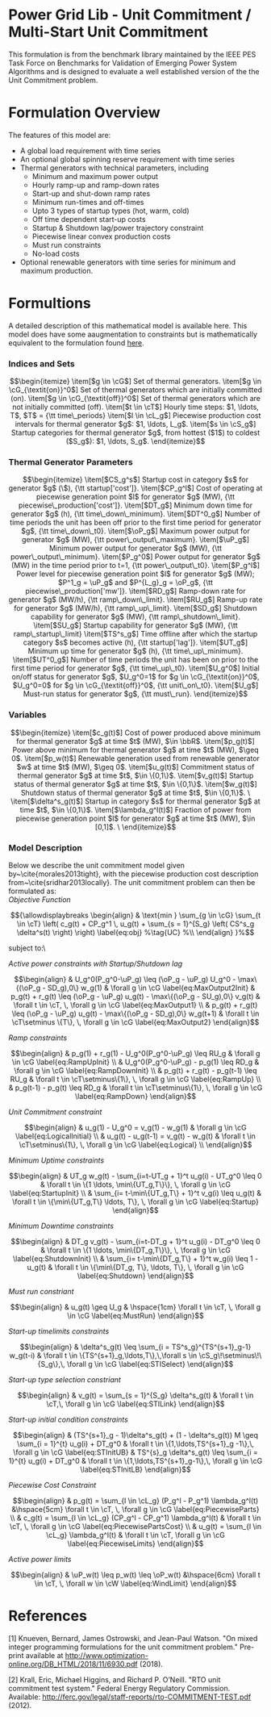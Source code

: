 # Power Grid Lib - Unit Commitment / Multi-Start Unit Commitment
This formulation is from the benchmark library maintained by the IEEE PES Task Force on Benchmarks for Validation of Emerging Power System Algorithms and is designed to evaluate a well established version of the the Unit Commitment problem.

# Formulation Overview
 The features of this model are:
- A global load requirement with time series
- An optional global spinning reserve requirement with time series
- Thermal generators with technical parameters, including
  - Minimum and maximum power output
  - Hourly ramp-up and ramp-down rates
  - Start-up and shut-down ramp rates
  - Minimum run-times and off-times
  - Upto 3 types of startup types (hot, warm, cold)
  - Off time dependent start-up costs
  - Startup & Shutdown lag/power trajectory constraint
  - Piecewise linear convex production costs
  - Must run constraints
  - No-load costs
- Optional renewable generators with time series for minimum and maximum production.


# Formultions 
A detailed description of this mathematical model is available here. This model does have some aaugmentation to constraints but is mathematically equivalent to the formulation found [here](https://github.com/power-grid-lib/pglib-uc/blob/master/MODEL.pdf). 
### Indices and Sets
```math
\begin{itemize}
	\item[$g \in \cG$] Set of thermal generators.
	\item[$g \in \cG_{\textit{on}}^0$] Set of thermal generators which are initially committed (on).
	\item[$g \in \cG_{\textit{off}}^0$] Set of thermal generators which are not initially committed (off).
	\item[$t \in \cT$] Hourly time steps: $1, \ldots, T$, $T$ = {\tt time\_periods}
	\item[$l \in \cL_g$] Piecewise production cost intervals for thermal generator $g$: $1, \ldots, L_g$.
	\item[$s \in \cS_g$] Startup categories for thermal generator $g$, from hottest ($1$) to coldest ($S_g$): $1, \ldots, S_g$.
\end{itemize}
```

### Thermal Generator Parameters
```math
\begin{itemize}
	\item[$CS_g^s$]  Startup cost in category $s$ for generator $g$ (\$), {\tt startup['cost']}.
	\item[$CP_g^l$]  Cost of operating at piecewise generation point $l$ for generator $g$ (MW), {\tt piecewise\_production['cost']}.
	\item[$DT_g$]    Minimum down time for generator $g$ (h), {\tt time\_down\_minimum}.
	\item[$DT^0_g$] Number of time periods the unit has been off prior to the first time period for generator $g$, {\tt time\_down\_t0}.
	\item[$\oP_g$]   Maximum power output for generator $g$ (MW), {\tt power\_output\_maximum}.
	\item[$\uP_g$]   Minimum power output for generator $g$ (MW), {\tt power\_output\_minimum}.
	\item[$P_g^0$]   Power output for generator $g$ (MW) in the time period prior to t=1, {\tt power\_output\_t0}.
	\item[$P_g^l$]   Power level for piecewise generation point $l$ for generator $g$ (MW); $P^1_g = \uP_g$ and $P^{L_g}_g = \oP_g$, {\tt piecewise\_production['mw']}.
	\item[$RD_g$]    Ramp-down rate for generator $g$ (MW/h), {\tt ramp\_down\_limit}.
	\item[$RU_g$]    Ramp-up rate for generator $g$ (MW/h), {\tt ramp\_up\_limit}.
	\item[$SD_g$]    Shutdown capability for generator $g$ (MW), {\tt ramp\_shutdown\_limit}.
	\item[$SU_g$]    Startup capability for generator $g$ (MW), {\tt ramp\_startup\_limit}
	\item[$TS^s_g$] Time offline after which the startup category $s$ becomes active (h), {\tt startup['lag']}.
	\item[$UT_g$]    Minimum up time for generator $g$ (h), {\tt time\_up\_minimum}.
	\item[$UT^0_g$] Number of time periods the unit has been on prior to the first time period for generator $g$, {\tt time\_up\_t0}.
	\item[$U_g^0$]  Initial on/off status for generator $g$, $U_g^0=1$ for $g \in \cG_{\textit{on}}^0$, $U_g^0=0$ for $g \in \cG_{\textit{off}}^0$,  {\tt unit\_on\_t0}.
	\item[$U_g$] 	Must-run status for generator $g$, {\tt must\_run}.
\end{itemize}
```

### Variables
```math
\begin{itemize}
	\item[$c_g(t)$]    Cost of power produced above minimum for thermal generator $g$ at time $t$ (MW), $\in \bbR$.
	\item[$p_g(t)$]    Power above minimum for thermal generator $g$ at time $t$ (MW), $\geq 0$.
	\item[$p_w(t)$]  Renewable generation used from renewable generator $w$ at time $t$ (MW), $\geq 0$.
	\item[$u_g(t)$]    Commitment status of thermal generator $g$ at time $t$, $\in \{0,1\}$. 
	\item[$v_g(t)$]    Startup status of thermal generator $g$ at time $t$, $\in \{0,1\}$. 
	\item[$w_g(t)$]    Shutdown status of thermal generator $g$ at time $t$, $\in \{0,1\}$. \
	\item[$\delta^s_g(t)$] Startup in category $s$ for thermal generator $g$ at time $t$, $\in \{0,1\}$.
	\item[$\lambda_g^l(t)$]  Fraction of power from piecewise generation point $l$ for generator $g$ at time $t$ (MW), $\in [0,1]$.
\
\end{itemize}
```

### Model Description
Below we describe the unit commitment model given by~\cite{morales2013tight}, with the piecewise production cost description from~\cite{sridhar2013locally}.
The unit commitment problem can then be formulated as:\
*Objective Function*
```math
{\allowdisplaybreaks
\begin{align}
    & \text{min } \sum_{g \in \cG} \sum_{t \in \cT} \left( c_g(t) + CP_g^1 \, u_g(t) + \sum_{s = 1}^{S_g} \left( CS^s_g \delta^s(t) \right) \right) \label{eq:obj} %\tag{UC} %\\
\end{align}
}%
```
subject to:\

*Active power constraints with Startup/Shutdown lag*
```math
\begin{align}
		& U_g^0(P_g^0-\uP_g) \leq (\oP_g - \uP_g) U_g^0 - \max\{(\oP_g - SD_g),0\} w_g(1) & \forall g \in \cG \label{eq:MaxOutput2Init}
		& p_g(t) + r_g(t) \leq (\oP_g - \uP_g) u_g(t) - \max\{(\oP_g - SU_g),0\} v_g(t) & \forall t \in \cT, \, \forall g \in \cG \label{eq:MaxOutput1} \\
		& p_g(t) + r_g(t) \leq (\oP_g - \uP_g) u_g(t) - \max\{(\oP_g - SD_g),0\} w_g(t+1) & \forall t \in \cT\setminus \{T\}, \, \forall g \in \cG \label{eq:MaxOutput2}
\end{align}
```
*Ramp constraints*
```math
\begin{align}
		& p_g(1) + r_g(1) - U_g^0(P_g^0-\uP_g) \leq RU_g & \forall g \in \cG \label{eq:RampUpInit} \\
		& U_g^0(P_g^0-\uP_g) - p_g(1) \leq RD_g & \forall g \in \cG \label{eq:RampDownInit} \\
		& p_g(t) + r_g(t) - p_g(t-1) \leq RU_g & \forall t \in \cT\setminus\{1\}, \, \forall g \in \cG \label{eq:RampUp} \\
		& p_g(t-1) - p_g(t) \leq RD_g & \forall t \in \cT\setminus\{1\}, \, \forall g \in \cG \label{eq:RampDown}
\end{align}
```
*Unit Commitment constraint*
```math
\begin{align}
		& u_g(1) - U_g^0 = v_g(1) - w_g(1) & \forall g \in \cG \label{eq:LogicalInitial} \\
		& u_g(t) - u_g(t-1) = v_g(t) - w_g(t) & \forall t \in \cT\setminus\{1\}, \, \forall g \in \cG \label{eq:Logical} \\
\end{align}
```

*Minimum Uptime constraints*
```math
\begin{align}
		& UT_g w_g(t) - \sum_{i=t-UT_g + 1}^t u_g(i) - UT_g^0 \leq 0 & \forall t \in \{1 \ldots, \min\{UT_g,T\}\}, \, \forall g \in \cG \label{eq:StartupInit} \\
		& \sum_{i= t-\min\{UT_g,T\} + 1}^t v_g(i) \leq u_g(t) & \forall t \in \{\min\{UT_g,T\} \ldots, T\}, \, \forall g \in \cG \label{eq:Startup}
\end{align}
```

*Minimum Downtime constraints*
```math
\begin{align}
		& DT_g v_g(t) - \sum_{i=t-DT_g + 1}^t u_g(i) - DT_g^0 \leq 0 & \forall t \in \{1 \ldots, \min\{DT_g,T\}\}, \, \forall g \in \cG \label{eq:ShutdownInit} \\
		& \sum_{i= t-\min\{DT_g,T\} + 1}^t w_g(i) \leq 1 - u_g(t) & \forall t \in \{\min\{DT_g, T\}, \ldots, T\}, \, \forall g \in \cG \label{eq:Shutdown}
\end{align}
```

*Must run constriant*
```math
\begin{align}
		& u_g(t) \geq U_g & \hspace{1cm} \forall t \in \cT, \, \forall g \in \cG \label{eq:MustRun}
\end{align}
```
*Start-up timelimits constraints*
```math
\begin{align}
		& \delta^s_g(t) \leq \sum_{i = TS^s_g}^{TS^{s+1}_g-1} w_g(t-i) & \forall t \in \{TS^{s+1}_g,\ldots,T\},\,\forall s \in \cS_g\!\setminus\!\{S_g\},\,  \forall g \in \cG \label{eq:STISelect}
\end{align}
```

*Start-up type selection constriant*
```math
\begin{align}
		& v_g(t) = \sum_{s = 1}^{S_g} \delta^s_g(t) & \forall t \in \cT,\, \forall g \in \cG \label{eq:STILink}
\end{align}
```

*Start-up initial condition constraints*
```math
\begin{align}
		& (TS^{s+1}_g - 1)\delta^s_g(t) + (1 - \delta^s_g(t)) M \geq \sum_{i = 1}^{t} u_g(i) + DT_g^0 & \forall t \in \{1,\ldots,TS^{s+1}_g -1\},\, \forall g \in \cG \label{eq:STInitUB}
		& TS^{s}_g \delta^s_g(t)  \leq \sum_{i = 1}^{t} u_g(i) + DT_g^0 & \forall t \in \{1,\ldots,TS^{s+1}_g-1\},\, \forall g \in \cG \label{eq:STInitLB}
\end{align}
```

*Piecewise Cost Constraint*
```math
\begin{align}
		& p_g(t) = \sum_{l \in \cL_g} (P_g^l - P_g^1) \lambda_g^l(t) &\hspace{5cm} \forall t \in \cT, \, \forall g \in \cG \label{eq:PiecewiseParts} \\
		& c_g(t) = \sum_{l \in \cL_g} (CP_g^l - CP_g^1) \lambda_g^l(t) & \forall t \in \cT, \, \forall g \in \cG \label{eq:PiecewisePartsCost} \\
		& u_g(t) = \sum_{l \in \cL_g} \lambda_g^l(t) & \forall t \in \cT, \forall g \in \cG \label{eq:PiecewiseLimits}
\end{align}
```

*Active power limits*
```math
\begin{align}
		& \uP_w(t) \leq p_w(t) \leq \oP_w(t) &\hspace{6cm} \forall t \in \cT, \, \forall w \in \cW \label{eq:WindLimit}
\end{align}
```

# References

[1] Knueven, Bernard, James Ostrowski, and Jean-Paul Watson. "On mixed integer programming formulations for the unit commitment problem." Pre-print available at http://www.optimization-online.org/DB_HTML/2018/11/6930.pdf (2018).

[2] Krall, Eric, Michael Higgins, and Richard P. O’Neill. "RTO unit commitment test system." Federal Energy Regulatory Commission. Available: http://ferc.gov/legal/staff-reports/rto-COMMITMENT-TEST.pdf (2012).
